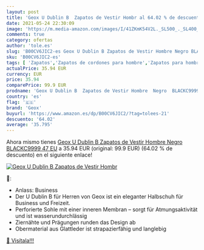 ```yaml
---
layout: post
title: 'Geox U Dublin B  Zapatos de Vestir Hombr al 64.02 % de descuento'
date: 2021-05-24 22:30:09
image: 'https://m.media-amazon.com/images/I/41ZKmK54V2L._SL500_._SL400_.jpg'
comments: true
category: ofertas
author: 'tole.es'
slug: 'B00CV6JIC2-es Geox U Dublin B Zapatos de Vestir Hombre Negro BLACKC9999...'
sku: 'B00CV6JIC2-es'
tags: [ 'Zapatos','Zapatos de cordones para hombre','Zapatos para hombre','Zapatos y complementos','geox','zapatos', ]
actualPrice: 35.94 EUR
currency: EUR
price: 35.94
comparePrice: 99.9 EUR
prodname: 'Geox U Dublin B  Zapatos de Vestir Hombre  Negro  BLACKC9999   47 EU'
country: 'es'
flag: '🇪🇸'
brand: 'Geox'
buyurl: 'https://www.amazon.es/dp/B00CV6JIC2/?tag=tolees-21'
descuento: '64.02'
average: '35.795'
---
```


Ahora mismo tienes [Geox U Dublin B  Zapatos de Vestir Hombre  Negro  BLACKC9999   47 EU](https://www.amazon.es/dp/B00CV6JIC2/?tag=tolees-21) a 35.94 EUR (original: 99.9 EUR) (64.02 %  de descuento) en el siguiente enlace!

[![Geox U Dublin B  Zapatos de Vestir Hombr](https://m.media-amazon.com/images/I/41ZKmK54V2L._SL500_._SL400_.jpg)](https://www.amazon.es/dp/B00CV6JIC2/?tag=tolees-21)

🔎:

- Anlass: Business
- Der U Dublin B für Herren von Geox ist ein eleganter Halbschuh für Business und Freizeit.
- Perforierte Sohle mit einer inneren Membran – sorgt für Atmungsaktivität und ist wasserundurchlässig
- Ziernähte und Prägungen runden das Design ab
- Obermaterial aus Glattleder ist strapazierfähig und langlebig

[🛒 Visítala!!!](https://www.amazon.es/dp/B00CV6JIC2/?tag=tolees-21)
